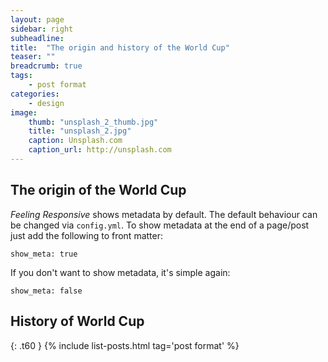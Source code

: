 ```yaml
---
layout: page
sidebar: right
subheadline: 
title:  "The origin and history of the World Cup"
teaser: ""
breadcrumb: true
tags:
    - post format
categories:
    - design
image:
    thumb: "unsplash_2_thumb.jpg"
    title: "unsplash_2.jpg"
    caption: Unsplash.com
    caption_url: http://unsplash.com
---
```

## The origin of the World Cup
*Feeling Responsive* shows metadata by default. The default behaviour can be changed via `config.yml`. To show metadata at the end of a page/post just add the following to front matter:

~~~
show_meta: true
~~~

If you don't want to show metadata, it's simple again:

~~~
show_meta: false
~~~


## History of World Cup
{: .t60 }
{% include list-posts.html tag='post format' %}
